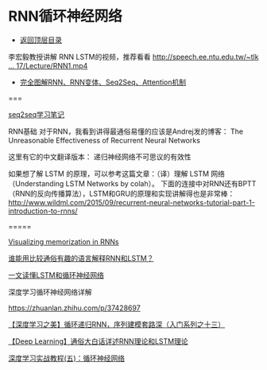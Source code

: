 # RNN循环神经网络

* [返回顶层目录](../../SUMMARY.md#目录)



李宏毅教授讲解 RNN LSTM的视频，推荐看看
[http://speech.ee.ntu.edu.tw/~tlk ... 17/Lecture/RNN1.mp4](http://speech.ee.ntu.edu.tw/~tlkagk/courses/ML_2017/Lecture/RNN1.mp4)



* [完全图解RNN、RNN变体、Seq2Seq、Attention机制](https://zhuanlan.zhihu.com/p/28054589)

===



[seq2seq学习笔记](https://blog.csdn.net/jerr__y/article/details/53749693)

RNN基础
对于RNN，我看到讲得最通俗易懂的应该是Andrej发的博客： 
The Unreasonable Effectiveness of Recurrent Neural Networks

这里有它的中文翻译版本： 
递归神经网络不可思议的有效性

如果想了解 LSTM 的原理，可以参考这篇文章：（译）理解 LSTM 网络 （Understanding LSTM Networks by colah）。 
下面的连接中对RNN还有BPTT（RNN的反向传播算法），LSTM和GRU的原理和实现讲解得也是非常棒： 
http://www.wildml.com/2015/09/recurrent-neural-networks-tutorial-part-1-introduction-to-rnns/



=====

[Visualizing memorization in RNNs](https://distill.pub/2019/memorization-in-rnns/)

[谁能用比较通俗有趣的语言解释RNN和LSTM？](https://www.zhihu.com/question/314002073)





[一文读懂LSTM和循环神经网络](https://zhuanlan.zhihu.com/p/35878575)



深度学习循环神经网络详解

https://zhuanlan.zhihu.com/p/37428697



[【深度学习之美】循环递归RNN，序列建模套路深（入门系列之十三）](https://yq.aliyun.com/articles/169880?spm=a2c4e.11153940.blogcont86580.22.152919797EqPuO)

[【Deep Learning】通俗大白话详述RNN理论和LSTM理论](https://mp.weixin.qq.com/s/3Rpq1EvYi-_9wvJ5fUB5dQ)



[深度学习实战教程(五)：循环神经网络](https://cuijiahua.com/blog/2018/12/dl-11.html)

